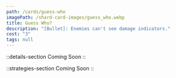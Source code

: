```yaml
---
path: /cards/guess-who
imagePath: /shard-card-images/guess_who.webp
title: Guess Who?
description: "[Bullet]: Enemies can't see damage indicators."
cost: "3"
tags: null
---
```


::details-section
Coming Soon
::

::strategies-section
Coming Soon
::
